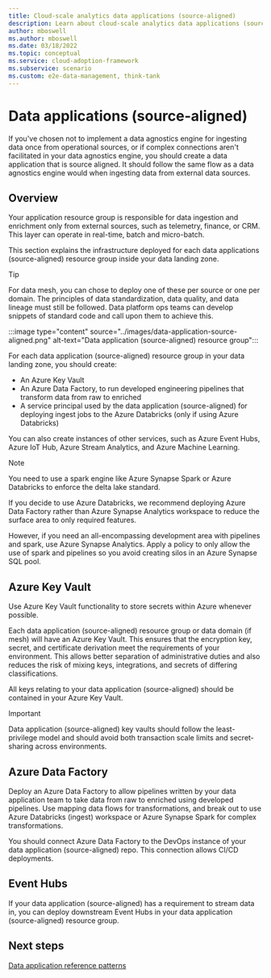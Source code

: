 ```yaml
---
title: Cloud-scale analytics data applications (source-aligned)
description: Learn about cloud-scale analytics data applications (source-aligned) in Azure.
author: mboswell
ms.author: mboswell
ms.date: 03/18/2022
ms.topic: conceptual
ms.service: cloud-adoption-framework
ms.subservice: scenario
ms.custom: e2e-data-management, think-tank
---
```


# Data applications (source-aligned)

If you've chosen not to implement a data agnostics engine for ingesting data once from operational sources, or if complex connections aren't facilitated in your data agnostics engine, you should create a data application that is source aligned. It should follow the same flow as a data agnostics engine would when ingesting data from external data sources.

## Overview

Your application resource group is responsible for data ingestion and enrichment only from external sources, such as telemetry, finance, or CRM. This layer can operate in real-time, batch and micro-batch.

This section explains the infrastructure deployed for each data applications (source-aligned) resource group inside your data landing zone.

> [!TIP]
> For data mesh, you can chose to deploy one of these per source or one per domain. The principles of data standardization, data quality, and data lineage must still be followed. Data platform ops teams can develop snippets of standard code and call upon them to achieve this.

:::image type="content" source="../images/data-application-source-aligned.png" alt-text="Data application (source-aligned) resource group":::

For each data application (source-aligned) resource group in your data landing zone, you should create:

- An Azure Key Vault
- An Azure Data Factory, to run developed engineering pipelines that transform data from raw to enriched
- A service principal used by the data application (source-aligned) for deploying ingest jobs to the Azure Databricks (only if using Azure Databricks)

You can also create instances of other services, such as Azure Event Hubs, Azure IoT Hub, Azure Stream Analytics, and Azure Machine Learning.

> [!NOTE]
>You need to use a spark engine like Azure Synapse Spark or Azure Databricks to enforce the delta lake standard.
>
> If you decide to use Azure Databricks, we recommend deploying Azure Data Factory rather than Azure Synapse Analytics workspace to reduce the surface area to only required features.
>
> However, if you need an all-encompassing development area with pipelines and spark, use Azure Synapse Analytics. Apply a policy to only allow the use of spark and pipelines so you avoid creating silos in an Azure Synapse SQL pool.

## Azure Key Vault

Use Azure Key Vault functionality to store secrets within Azure whenever possible.

Each data application (source-aligned) resource group or data domain (if mesh) will have an Azure Key Vault. This ensures that the encryption key, secret, and certificate derivation meet the requirements of your environment. This allows better separation of administrative duties and also reduces the risk of mixing keys, integrations, and secrets of differing classifications.

All keys relating to your data application (source-aligned) should be contained in your Azure Key Vault.

> [!IMPORTANT]
> Data application (source-aligned) key vaults should follow the least-privilege model and should avoid both transaction scale limits and secret-sharing across environments.

## Azure Data Factory

Deploy an Azure Data Factory to allow pipelines written by your data application team to take data from raw to enriched using developed pipelines. Use mapping data flows for transformations, and break out to use Azure Databricks (ingest) workspace or Azure Synapse Spark for complex transformations.

You should connect Azure Data Factory to the DevOps instance of your data application (source-aligned) repo. This connection allows CI/CD deployments.

## Event Hubs

If your data application (source-aligned) has a requirement to stream data in, you can deploy downstream Event Hubs in your data application (source-aligned) resource group.

## Next steps

[Data application reference patterns](data-reference-patterns.md)
